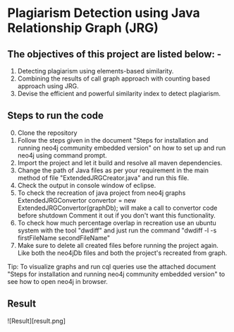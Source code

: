 # Plagiarism Detection using Java Relationship Graph (JRG)

## The objectives of this project are listed below: -
1. Detecting plagiarism using elements-based similarity.
2. Combining the results of call graph approach with counting based approach using JRG.
3. Devise the efficient and powerful similarity index to detect plagiarism.

## Steps to run the code
0. Clone the repository
1. Follow the steps given in the document "Steps for installation and running neo4j community embedded version" on how to set up and run neo4j using command prompt.
2. Import the project and let it build and resolve all maven dependencies.
3. Change the path of Java files as per your requirement in the main method of file "ExtendedJRGCreator.java" and run this file.
4. Check the output in console window of eclipse.
5. To check the recreation of java project from neo4j graphs 
   ExtendedJRGConvertor convertor = new ExtendedJRGConvertor(graphDb); will make a call to convertor code before shutdown 
   Comment it out if you don't want this functionality.
6. To check how much percentage overlap in recreation use an ubuntu system with the tool "dwdiff" and just run the command
   "dwdiff -l -s firstFileName secondFileName"
7. Make sure to delete all created files before running the project again. Like both the neo4jDb files and both the project's recreated from graph.

Tip:  To visualize graphs and run cql queries use the attached document "Steps for installation and running neo4j community embedded version" to see how to open neo4j in browser.

## Result 

![Result][result.png]
